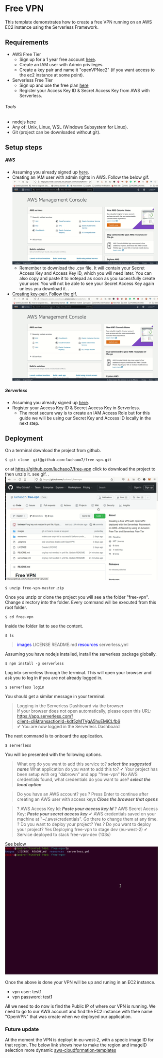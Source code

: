 <!--
title: 'AWS NodeJS Example'
description: 'This template demonstrates how to deploy a NodeJS function running on AWS Lambda using the traditional Serverless Framework.'
layout: Doc
framework: v2
platform: AWS
language: nodeJS
priority: 1
authorLink: 'https://github.com/serverless'
authorName: 'Serverless, inc.'
authorAvatar: 'https://avatars1.githubusercontent.com/u/13742415?s=200&v=4'
-->


# Free VPN

This template demonstrates how to create a free VPN running on an AWS EC2 instance using the Serverless Framework.

## Requirements

- AWS Free Tier
  - Sign up for a 1 year free account [here](https://aws.amazon.com/free/?all-free-tier.sort-by=item.additionalFields.SortRank&all-free-tier.sort-order=asc&awsf.Free%20Tier%20Types=*all&awsf.Free%20Tier%20Categories=*all).
  - Create an IAM user with Admin privileges.
  - Create a key pair and name it "openVPNec2" (if you want access to the ec2 instance at some point).
- Serverless Free Tier 
  - Sign up and use the free plan [here](https://www.serverless.com/pricing)
  - Register your Access Key ID & Secret Access Key from AWS with Serverless.

###### Tools
- nodejs [here](https://nodejs.org/en/)
- Any of: Unix, Linux, WSL (Windows Subsystem for Linux).
- Git (project can be downloaded without git).

## Setup steps

##### AWS
- Assuming you already signed up  [here](https://aws.amazon.com/free/?all-free-tier.sort-by=item.additionalFields.SortRank&all-free-tier.sort-order=asc&awsf.Free%20Tier%20Types=*all&awsf.Free%20Tier%20Categories=*all).
- Creating an IAM user with admin rights in AWS. Follow the below gif.
![](https://raw.githubusercontent.com/luchaoo7/free-vpn/master/images/creating-iam-user.gif)
  - Remember to download the .csv file. It will contain your Secret Access Key and Access Key ID, which you will need later. You can also copy and paste it to notepad as soon as you sucessfully create your user. You will not be able to see your Secret Access Key again unless you download it. 
.
- Creating key-pair. Follow the gif.
![](https://raw.githubusercontent.com/luchaoo7/free-vpn/master/images/create-key-pair.gif)

##### Serverless
- Assuming you already signed up [here](https://www.serverless.com/pricing). 
- Register your Access Key ID & Secret Access Key in  Serverless.
  - The most secure way is to create an IAM Access Role but for this guide we will be using our Secret Key and Access ID locally in the next step.

## Deployment

On a terminal download the project from github.
```
$ git clone  git@github.com:luchaoo7/free-vpn.git
```
or at https://github.com/luchaoo7/free-vpn click to download the project to then unzip it. see gif.
.
![](https://raw.githubusercontent.com/luchaoo7/free-vpn/master/images/project-download.gif)

```
$ unzip free-vpn-master.zip
```

Once you unzip or clone the project you will see a the folder "free-vpn". Change directory into the folder. Every command will be executed from this root folder.
```
$ cd free-vpn 
```
Inside the folder list to see the content.
```
$ ls
```
> <span style="color:blue">images</span> LICENSE README.md <span style="color:blue">resources</span> serverless.yml

Assuming you have nodejs installed, install the serverless package globally.

```
$ npm install -g serverless
```

Log into serverless through the terminal. This will open your browser and ask you to log in if you are not already logged in.

```
$ serverless login
```
You should get a similar message in your terminal.
> Logging in the Serverless Dashboard via the browser                                                                                                                                                        
If your browser does not open automatically, please open this URL:                                                                                                                                         
https://app.serverless.com?client=cli&transactionId=kdt5zMTVgA5huEMiCLfb6                                                                                                                                
✔ You are now logged in the Serverless Dashboard 

The next command is to onboard the application. 
```
$ serverless
```
You will be presented with the following options.

> What org do you want to add this service to? ***select the suggested name***
> What application do you want to add this to?
> ✔ Your project has been setup with org "dabrown" and app "free-vpn"
>  No AWS credentials found, what credentials do you want to use?
  ***select the local option***

>  Do you have an AWS account? yes
> ? Press Enter to continue after creating an AWS user with access keys 
  ***Close the browser that opens***

> ? AWS Access Key Id: ***Paste your access key Id***
>? AWS Secret Access Key: ***Paste your secret access key***
> ✔ AWS credentials saved on your machine at "~/.aws/credentials". Go there to change them at any time.
> ? Do you want to deploy your project? Yes
> ? Do you want to deploy your project? Yes
> Deploying free-vpn to stage dev (eu-west-2)
> ✔ Service deployed to stack free-vpn-dev (103s)

See below
![](https://raw.githubusercontent.com/luchaoo7/free-vpn/master/images/deploying.gif)

Once the above is done your VPN will be up and runing in an EC2 instance.
- vpn user: test1
- vpn password: test1

All we need to do now is find the Public IP of where our VPN is running.
We need to go to our AWS account and find the EC2 instance with thee name "OpenVPN" that was create when we deployed our application.

### Future update

At the moment the VPN is deployt in eu-west-2, with a specic image ID for that region.
The below link shows how to make the region and imageID selection more dynamic
[aws-cloudformation-templates](https://github.com/awslabs/aws-cloudformation-templates/blob/master/aws/solutions/OperatingSystems/ubuntu20.04LTS_cfn-hup.cfn.yaml)